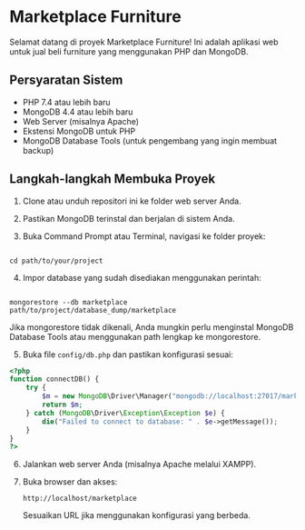 # Marketplace Furniture

Selamat datang di proyek Marketplace Furniture! Ini adalah aplikasi web untuk jual beli furniture yang menggunakan PHP dan MongoDB.

## Persyaratan Sistem

- PHP 7.4 atau lebih baru
- MongoDB 4.4 atau lebih baru
- Web Server (misalnya Apache)
- Ekstensi MongoDB untuk PHP
- MongoDB Database Tools (untuk pengembang yang ingin membuat backup)

## Langkah-langkah Membuka Proyek

1. Clone atau unduh repositori ini ke folder web server Anda.

2. Pastikan MongoDB terinstal dan berjalan di sistem Anda.

3. Buka Command Prompt atau Terminal, navigasi ke folder proyek:

```

cd path/to/your/project

```

4. Impor database yang sudah disediakan menggunakan perintah:

```

mongorestore --db marketplace path/to/project/database_dump/marketplace

```

Jika mongorestore tidak dikenali, Anda mungkin perlu menginstal MongoDB Database Tools atau menggunakan path lengkap ke mongorestore.

5. Buka file `config/db.php` dan pastikan konfigurasi sesuai:

```php
<?php
function connectDB() {
    try {
        $m = new MongoDB\Driver\Manager("mongodb://localhost:27017/marketplace");
        return $m;
    } catch (MongoDB\Driver\Exception\Exception $e) {
        die("Failed to connect to database: " . $e->getMessage());
    }
}
?>
```

6. Jalankan web server Anda (misalnya Apache melalui XAMPP).

7. Buka browser dan akses:
   ```
   http://localhost/marketplace
   ```
   Sesuaikan URL jika menggunakan konfigurasi yang berbeda.
